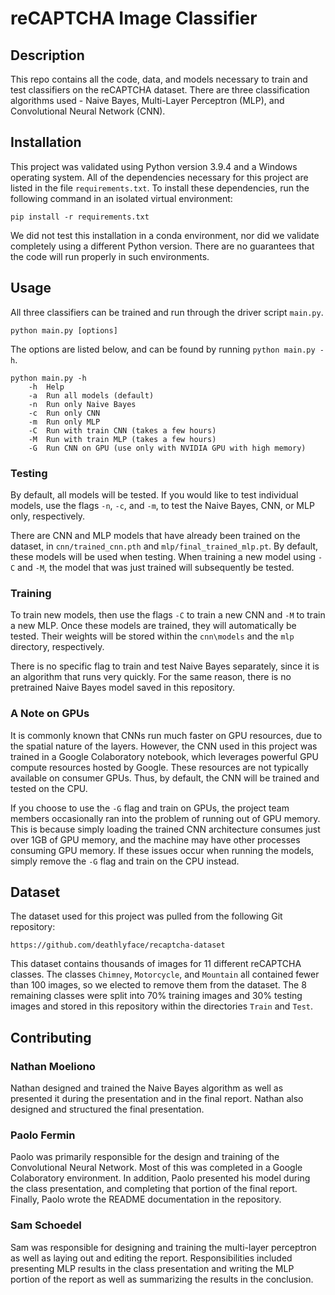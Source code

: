 # reCAPTCHA Image Classifier

## Description

This repo contains all the code, data, and models necessary to train and test classifiers on the reCAPTCHA dataset. There are three classification algorithms used - Naive Bayes, Multi-Layer Perceptron (MLP), and Convolutional Neural Network (CNN). 


## Installation

This project was validated using Python version 3.9.4 and a Windows operating system. All of the dependencies necessary for this project are listed in the file `requirements.txt`. To install these dependencies, run the following command in an isolated virtual environment:

```
pip install -r requirements.txt
```

We did not test this installation in a conda environment, nor did we validate completely using a different Python version. There are no guarantees that the code will run properly in such environments. 

## Usage

All three classifiers can be trained and run through the driver script `main.py`.

```
python main.py [options]
```

The options are listed below, and can be found by running `python main.py -h`.

```
python main.py -h
    -h  Help
    -a  Run all models (default)
    -n  Run only Naive Bayes
    -c  Run only CNN
    -m  Run only MLP
    -C  Run with train CNN (takes a few hours)
    -M  Run with train MLP (takes a few hours)
    -G  Run CNN on GPU (use only with NVIDIA GPU with high memory)
```

### Testing

By default, all models will be tested. If you would like to test individual models, use the flags `-n`, `-c`, and `-m`, to test the Naive Bayes, CNN, or MLP only, respectively.

There are CNN and MLP models that have already been trained on the dataset, in `cnn/trained_cnn.pth` and `mlp/final_trained_mlp.pt`. By default, these models will be used when testing. When training a new model using `-C` and `-M`, the model that was just trained will subsequently be tested. 

### Training

To train new models, then use the flags `-C` to train a new CNN and `-M` to train a new MLP. Once these models are trained, they will automatically be tested. Their weights will be stored within the `cnn\models` and the `mlp` directory, respectively. 

There is no specific flag to train and test Naive Bayes separately, since it is an algorithm that runs very quickly. For the same reason, there is no pretrained Naive Bayes model saved in this repository. 

### A Note on GPUs

It is commonly known that CNNs run much faster on GPU resources, due to the spatial nature of the layers. However, the CNN used in this project was trained in a Google Colaboratory notebook, which leverages powerful GPU compute resources hosted by Google. These resources are not typically available on consumer GPUs. Thus, by default, the CNN will be trained and tested on the CPU. 

If you choose to use the `-G` flag and train on GPUs, the project team members occasionally ran into the problem of running out of GPU memory. This is because simply loading the trained CNN architecture consumes just over 1GB of GPU memory, and the machine may have other processes consuming GPU memory. If these issues occur when running the models, simply remove the `-G` flag and train on the CPU instead. 

## Dataset

The dataset used for this project was pulled from the following Git repository:
```
https://github.com/deathlyface/recaptcha-dataset
```

This dataset contains thousands of images for 11 different reCAPTCHA classes. The classes `Chimney`, `Motorcycle`, and `Mountain` all contained fewer than 100 images, so we elected to remove them from the dataset. The 8 remaining classes were split into 70% training images and 30% testing images and stored in this repository within the directories `Train` and `Test`.

## Contributing

### Nathan Moeliono

Nathan designed and trained the Naive Bayes algorithm as well as presented it during the presentation and in the final report. Nathan also designed and structured the final presentation. 

### Paolo Fermin

Paolo was primarily responsible for the design and training of the Convolutional Neural Network. Most of this was completed in a Google Colaboratory environment. In addition, Paolo presented his model during the class presentation, and completing that portion of the final report. Finally, Paolo wrote the README documentation in the repository. 

### Sam Schoedel

Sam was responsible for designing and training the multi-layer perceptron as well as laying out and editing the report. Responsibilities included presenting MLP results in the class presentation and writing the MLP portion of the report as well as summarizing the results in the conclusion.
